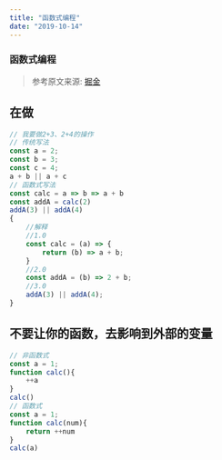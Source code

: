 ```yaml
---
title: "函数式编程"
date: "2019-10-14"
---
```


### 函数式编程
> 参考原文来源: [掘金](https://juejin.im/post/5d8f0866e51d4578110dc765)

## 在做

```javascript
// 我要做2+3、2+4的操作
// 传统写法
const a = 2;
const b = 3;
const c = 4;
a + b || a + c
// 函数式写法
const calc = a => b => a + b
const addA = calc(2)
addA(3) || addA(4)
{
    //解释
    //1.0
    const calc = (a) => {
        return (b) => a + b;
    }
    //2.0
    const addA = (b) => 2 + b;
    //3.0
    addA(3) || addA(4);
}
```

## 不要让你的函数，去影响到外部的变量

```javascript
// 非函数式
const a = 1;
function calc(){
    ++a
}
calc()
// 函数式
const a = 1;
function calc(num){
    return ++num
}
calc(a)
```